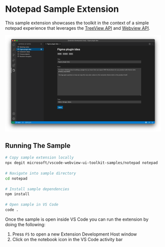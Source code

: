 # Notepad Sample Extension

This sample extension showcases the toolkit in the context of a simple notepad experience that leverages the [TreeView API](https://code.visualstudio.com/api/extension-guides/tree-view) and [Webview API](https://code.visualstudio.com/api/extension-guides/webview).

![A screenshot of the sample extension.](./assets/notepad-screenshot.png)

## Running The Sample

```bash
# Copy sample extension locally
npx degit microsoft/vscode-webview-ui-toolkit-samples/notepad notepad

# Navigate into sample directory
cd notepad

# Install sample dependencies
npm install

# Open sample in VS Code
code .
```

Once the sample is open inside VS Code you can run the extension by doing the following:

1. Press `F5` to open a new Extension Development Host window
2. Click on the notebook icon in the VS Code activity bar
